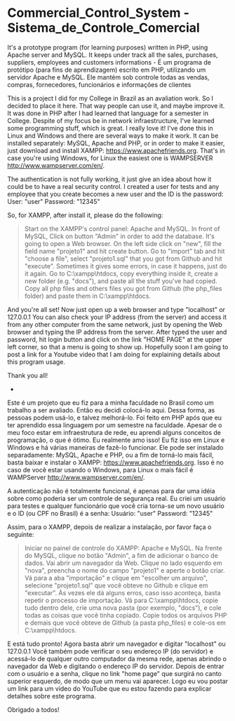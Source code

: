 # Commercial_Control_System - Sistema_de_Controle_Comercial
It's a prototype program (for learning purposes) written in PHP, using Apache server and MySQL. It keeps under track all the sales, purchases, suppliers, employees and customers informations - É um programa de protótipo (para fins de aprendizagem) escrito em PHP, utilizando um servidor Apache e MySQL. Ele mantém sob controle todas as vendas, compras, fornecedores, funcionários e informações de clientes


This is a project I did for my College in Brazil as an avaliation work. So I decided to place it here. That way people can use it, and maybe improve it. It was done in PHP after I had learned that language for a semester in College. Despite of my focus be in network infraestructure, I've learned some programming stuff, which is great. I really love it!
I've done this in Linux and Windows and there are several ways to make it work. It can be installed separately: MySQL, Apache and PHP, or in order to make it easier, just download and install XAMPP: https://www.apachefriends.org. That's in case you're using Windows, for Linux the easiest one is WAMPSERVER http://www.wampserver.com/en/.

The authentication is not fully working, it just give an idea about how it could be to have a real security control. I created a user for tests and any employee that you create becomes a new user and the ID is the password:
User: "user"
Password: "12345"

So, for XAMPP, after install it, please do the following:
> Start on the XAMPP's control panel: Apache and MySQL.
> In front of MySQL, Click on button "Admin" in order to add the database.
> It's going to open a Web browser. On the left side click on "new", fill the field name "projeto1" and hit create button.
> Go to "import" tab and hit "choose a file", select "projeto1.sql" that you got from Github and hit "execute". Sometimes it gives some errors, in case it happens, just do it again.
> Go to C:\xampp\htdocs, copy everything inside it, create a new folder (e.g. "docs"), and paste all the stuff you've had copied.
> Copy all php files and others files you got from Github (the php_files folder) and paste them in C:\xampp\htdocs.

And you're all set! Now just open up a web browser and type "localhost" or 127.0.0.1
You can also check your IP address (from the server) and access it from any other computer from the same network, just by opening the Web browser and typing the IP address from the server.
After typed the user and password, hit login button and click on the link "HOME PAGE" at the upper left corner, so that a menu is going to show up.
Hopefully soon I am going to post a link for a Youtube video that I am doing for explaining details about this program usage.

Thank you all!


-


Este é um projeto que eu fiz para a minha faculdade no Brasil como um trabalho a ser avaliado. Então eu decidi colocá-lo aqui. Dessa forma, as pessoas podem usá-lo, e talvez melhorá-lo. Foi feito em PHP após que eu ter aprendido essa linguagem por um semestre na faculdade. Apesar de o meu foco estar em infraestrutura de rede, eu aprendi alguns conceitos de programação, o que é ótimo. Eu realmente amo isso!
Eu fiz isso em Linux e Windows e há várias maneiras de fazê-lo funcionar. Ele pode ser instalado separadamente: MySQL, Apache e PHP, ou a fim de torná-lo mais fácil, basta baixar e instalar o XAMPP: https://www.apachefriends.org. Isso é no caso de você estar usando o Windows, para Linux o mais fácil é WAMPServer http://www.wampserver.com/en/.

A autenticação não é totalmente funcional, é apenas para dar uma idéia sobre como poderia ser um controle de segurança real. Eu criei um usuário para testes e qualquer funcionário que você cria torna-se um novo usuário e o ID (ou CPF no Brasil) é a senha:
Usuário: "user"
Password: "12345"

Assim, para o XAMPP, depois de realizar a instalação, por favor faça o seguinte:
> Iniciar no painel de controle do XAMPP: Apache e MySQL.
> Na frente do MySQL, clique no botão "Admin", a fim de adicionar o banco de dados.
> Vai abrir um navegador da Web. Clique no lado esquerdo em "nova", preencha o nome do campo "projeto1" e aperte o botão criar.
> Vá para a aba "importação" e clique em "escolher um arquivo", selecione "projeto1.sql" que você obteve no Github e clique em "executar". Às vezes ele dá alguns erros, caso isso aconteça, basta repetir o processo de importação.
> Vá para C:\xampp\htdocs, copie tudo dentro dele, crie uma nova pasta (por exemplo, "docs"), e cole todas as coisas que você tinha copiado.
> Copie todos os arquivos PHP e demais que você obteve de Github (a pasta php_files) e cole-os em C:\xampp\htdocs.

E está tudo pronto! Agora basta abrir um navegador e digitar "localhost" ou 127.0.0.1
Você também pode verificar o seu endereço IP (do servidor) e acessá-lo de qualquer outro computador da mesma rede, apenas abrindo o navegador da Web e digitando o endereço IP do servidor.
Depois de entrar com o usuário e a senha, clique no link "home page" que surgirá no canto superior esquerdo, de modo que um menu vai aparecer.
Logo eu vou postar um link para um vídeo do YouTube que eu estou fazendo para explicar detalhes sobre este programa.

Obrigado a todos!
